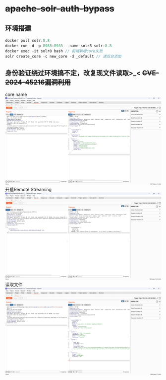 # ~~apache-solr-auth-bypass~~
## 环境搭建
```javascript
docker pull solr:8.8
docker run -d -p 8983:8983 --name solr8 solr:8.8
docker exec -it solr8 bash // 前端新增core失败
solr create_core -c new_core -d _default // 进后台添加
```

## 身份验证绕过环境搞不定，改复现文件读取>_< ~~CVE-2024-45216漏洞利用~~
core name
![img01](./images/img01.png)
开启Remote Streaming
![img02](./images/img02.png)
读取文件
![img03](./images/img03.png)
